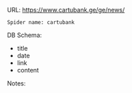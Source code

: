 URL: https://www.cartubank.ge/ge/news/

    Spider name: cartubank

DB Schema:
- title
- date
- link
- content

Notes:

